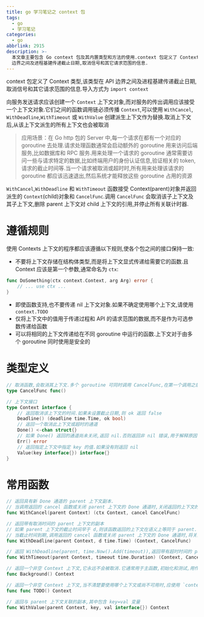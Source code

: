 ```yaml
---
title: go 学习笔记之 context 包
tags:
  - go
  - 学习笔记
categories:
  - go
abbrlink: 2915
description: >-
  本文章主要包含 Go context 包及其内置类型和方法的使用.context 包定义了 Context 类型,该类型在 API
  边界之间及进程基建传递截止日期,取消信号和其它请求范围的信息.
---
```


context 包定义了 Context 类型,该类型在 API 边界之间及进程基建传递截止日期,取消信号和其它请求范围的信息.导入方式为 `import context`

向服务发送请求应该创建一个 `Context` 上下文对象,而对服务的传出调用应该接受一个上下文对象.它们之间的函数调用链必须传播 `Context`,可以使用 `WithCancel`, `WithDeadline`,`WithTimeout` 或 `WithValue` 创建派生上下文作为替换.取消上下文后,从该上下文派生的所有上下文也会被取消

> 应用场景：在 Go http 包的 Server 中,每一个请求在都有一个对应的 goroutine 去处理.请求处理函数通常会启动额外的 goroutine 用来访问后端服务,比如数据库和 RPC 服务.用来处理一个请求的 goroutine 通常需要访问一些与请求特定的数据,比如终端用户的身份认证信息,验证相关的 token,请求的截止时间等.当一个请求被取消或超时时,所有用来处理该请求的 goroutine 都应该迅速退出,然后系统才能释放这些 goroutine 占用的资源

`WithCancel`,`WithDeadline` 和 `WithTimeout` 函数接受 Context(parent)对象并返回派生的 `Context`(child)对象和 `CancelFunc`.调用 `CancelFunc` 会取消该子上下文及其子上下文,删除 parent 上下文对 child 上下文的引用,并停止所有关联计时器.

# 遵循规则

使用 Contexts 上下文的程序都应该遵循以下规则,使各个包之间的接口保持一致:

- 不要将上下文存储在结构体类型,而是将上下文显式传递给需要它的函数.且 Context 应该是第一个参数,通常命名为 `ctx`:
```go
func DoSomething(ctx context.Context, arg Arg) error {
    // ... use ctx ...
}
```
- 即使函数支持,也不要传递 nil 上下文对象.如果不确定使用哪个上下文,请使用 `context.TODO`
- 仅将上下文中的值用于传递过程和 API 的请求范围的数据,而不是作为可选参数传递给函数
- 可以将相同的上下文传递给在不同 goroutine 中运行的函数.上下文对于由多个 goroutine 同时使用是安全的


# 类型定义

```go
// 取消函数,会取消其上下文.多个 goroutine 可同时调用 CancelFunc,在第一个调用之后,随后对其调用将什么也不做
type CancelFunc func()

// 上下文接口
type Context interface {
    // 返回取消该上下文的时间.如果未设置截止日期,则 ok 返回 false
    Deadline() (deadline time.Time, ok bool)
    // 返回一个取消此上下文或超时的通道
    Done() <-chan struct{}
    // 如果 Done() 返回的通道尚未关闭,返回 nil.否则返回非 nil 错误,用于解释原因
    Err() error
    // 返回指定上下文中指定 key 的值.如果没有则返回 nil
    Value(key interface{}) interface{}
}
```

# 常用函数

```go
// 返回具有新 Done 通道的 parent 上下文副本.
// 当调用返回的 cancel 函数或关闭 parent 上下文的 Done 通道时,关闭返回的上下文的 Done 通道
func WithCancel(parent Context) (ctx Context, cancel CancelFunc) 

// 返回带有取消时间的 parent 上下文的副本
// 如果 parent 上下文的截止时间早于 d,则该函数返回的上下文在语义上等同于 parent.
// 当截止时间到期,调用返回的 cancel 函数或关闭 parent 上下文的 Done 通道时,将关闭返回的上下文的 Done 通道
func WithDeadline(parent Context, d time.Time) (Context, CancelFunc)  

// 返回 WithDeadline(parent, time.Now().Add(timeout)),返回带有超时时间的 parent 上下文副本
func WithTimeout(parent Context, timeout time.Duration) (Context, CancelFunc)

// 返回一个非空 Context 上下文,它永远不会被取消.它通常用于主函数,初始化和测试,用作传入请求的顶级上下文
func Background() Context  

// 返回一个非空 Context 上下文,当不清楚要使用哪个上下文或尚不可用时,应使用 `context.TODO`
func func TODO() Context  

// 返回与 parent 上下文关联的副本,其中包含 key=val 变量
func WithValue(parent Context, key, val interface{}) Context  
```

